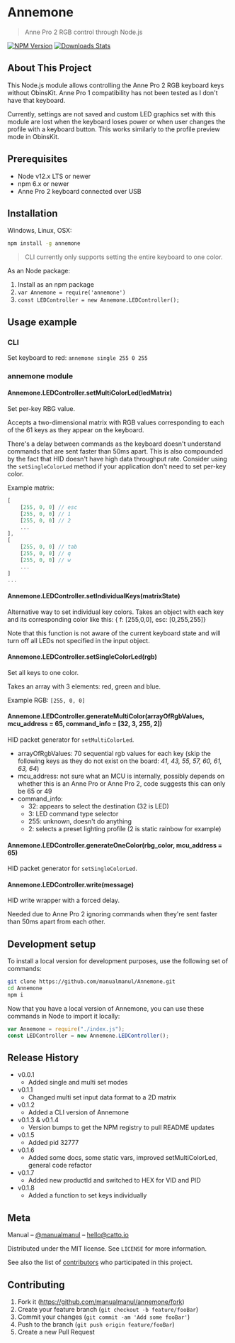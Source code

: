 # Annemone

>Anne Pro 2 RGB control through Node.js

[![NPM Version][npm-image]][npm-url]
[![Downloads Stats][npm-downloads]][npm-url]

## About This Project

This Node.js module allows controlling the Anne Pro 2 RGB keyboard keys without ObinsKit. Anne Pro 1 compatibility has not been tested as I don't have that keyboard.

Currently, settings are not saved and custom LED graphics set with this module are lost when the keyboard loses power or when user changes the profile with a keyboard button. This works similarly to the profile preview mode in ObinsKit.

## Prerequisites

* Node v12.x LTS or newer
* npm 6.x or newer
* Anne Pro 2 keyboard connected over USB

## Installation

Windows, Linux, OSX:

```sh
npm install -g annemone
```

>CLI currently only supports setting the entire keyboard to one color.

As an Node package:

1. Install as an npm package
2. `var Annemone = require('annemone')`
3. `const LEDController = new Annemone.LEDController();`

## Usage example

### CLI

Set keyboard to red:
`annemone single 255 0 255`

### annemone module

#### Annemone.LEDController.setMultiColorLed(ledMatrix)

Set per-key RBG value.

Accepts a two-dimensional matrix with RGB values corresponding to each of the 61 keys as they appear on the keyboard.

There's a delay between commands as the keyboard doesn't understand commands that are sent faster than 50ms apart. This is also compounded by the fact that HID doesn't have high data throughput rate. Consider using the `setSingleColorLed` method if your application don't need to set per-key color.

Example matrix:

```js
[
    [255, 0, 0] // esc
    [255, 0, 0] // 1
    [255, 0, 0] // 2
    ...
],
[
    [255, 0, 0] // tab
    [255, 0, 0] // q
    [255, 0, 0] // w
    ...
]
...
```

#### Annemone.LEDController.setIndividualKeys(matrixState)

Alternative way to set individual key colors. Takes an object with each key and its corresponding color like this: { f: [255,0,0], esc: [0,255,255]}

Note that this function is not aware of the current keyboard state and will turn off all LEDs not specified in the input object.

#### Annemone.LEDController.setSingleColorLed(rgb)

Set all keys to one color.

Takes an array with 3 elements: red, green and blue.

Example RGB: `[255, 0, 0]`

#### Annemone.LEDController.generateMultiColor(arrayOfRgbValues, mcu_address = 65, command_info = [32, 3, 255, 2])

HID packet generator for `setMultiColorLed`.

* arrayOfRgbValues: 70 sequential rgb values for each key (skip the following keys as they do not exist on the board: *41, 43, 55, 57, 60, 61, 63, 64*)
* mcu_address: not sure what an MCU is internally, possibly depends on whether this is an Anne Pro or Anne Pro 2, code suggests this can only be 65 or 49
* command_info:
  * 32: appears to select the destination (32 is LED)
  * 3: LED command type selector
  * 255: unknown, doesn't do anything
  * 2: selects a preset lighting profile (2 is static rainbow for example)

#### Annemone.LEDController.generateOneColor(rbg_color, mcu_address = 65)

HID packet generator for `setSingleColorLed`.

#### Annemone.LEDController.write(message)

HID write wrapper with a forced delay.

Needed due to Anne Pro 2 ignoring commands when they're sent faster than 50ms apart from each other.

## Development setup

To install a local version for development purposes, use the following set of commands:

```sh
git clone https://github.com/manualmanul/Annemone.git
cd Annemone
npm i
```

Now that you have a local version of Annemone, you can use these commands in Node to import it locally:

```js
var Annemone = require("./index.js");
const LEDController = new Annemone.LEDController();
```

## Release History

* v0.0.1
  * Added single and multi set modes
* v0.1.1
  * Changed multi set input data format to a 2D matrix
* v0.1.2
  * Added a CLI version of Annemone
* v0.1.3 & v0.1.4
  * Version bumps to get the NPM registry to pull README updates
* v0.1.5
  * Added pid 32777
* v0.1.6
  * Added some docs, some static vars, improved setMultiColorLed, general code refactor
* v0.1.7
  * Added new productId and switched to HEX for VID and PID
* v0.1.8
  * Added a function to set keys individually

## Meta

Manual – [@manualmanul](https://twitter.com/manualmanul) – hello@catto.io

Distributed under the MIT license. See ``LICENSE`` for more information.

See also the list of [contributors](https://github.com/manualmanul/Annemone/contributors) who participated in this project.

## Contributing

1. Fork it (<https://github.com/manualmanul/annemone/fork>)
2. Create your feature branch (`git checkout -b feature/fooBar`)
3. Commit your changes (`git commit -am 'Add some fooBar'`)
4. Push to the branch (`git push origin feature/fooBar`)
5. Create a new Pull Request

<!-- Markdown link & img dfn's -->
[npm-image]: https://img.shields.io/npm/v/annemone.svg?style=flat-square
[npm-url]: https://npmjs.org/package/annemone
[npm-downloads]: https://img.shields.io/npm/dm/annemone.svg?style=flat-square

